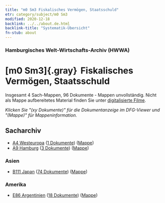 ```yaml
---
title: "m0 Sm3 Fiskalisches Vermögen, Staatsschuld"
etr: category/subject/m0 Sm3
modified: 2020-12-18
backlink: ../../about.de.html
backlink-title: "Systematik-Übersicht"
fn-stub: about
---
```


### Hamburgisches Welt-Wirtschafts-Archiv (HWWA)
# [m0 Sm3]{.gray}&#8201; Fiskalisches Vermögen, Staatsschuld&#160; 




Insgesamt 4 Sach-Mappen, 96 Dokumente - Mappen unvollständig.
Nicht als Mappe aufbereitetes Material finden Sie unter [digitalisierte Filme](/film/h1_sh).

_Klicken Sie "(xy Dokumente)" für die Dokumentanzeige im DFG-Viewer und "(Mappe)" für Mappeninformation._

## Sacharchiv



- [A4 Westeuropa](../../../geo/about.de.html#A4) (<a href="https://dfg-viewer.de/show/?tx_dlf[id]=https://pm20.zbw.eu/mets/sh/1408xx/140897/1449xx/144912/public.mets.de.xml" target="_blank">1 Dokumente</a>) ([Mappe](http://purl.org/pressemappe20/folder/sh/140897,144912))
- [A9 Hamburg](../../../geo/about.de.html#A9) (<a href="https://dfg-viewer.de/show/?tx_dlf[id]=https://pm20.zbw.eu/mets/sh/1409xx/140905/1449xx/144912/public.mets.de.xml" target="_blank">3 Dokumente</a>) ([Mappe](http://purl.org/pressemappe20/folder/sh/140905,144912))

### Asien

- [B111 Japan](../../../geo/about.de.html#B111) (<a href="https://dfg-viewer.de/show/?tx_dlf[id]=https://pm20.zbw.eu/mets/sh/1412xx/141272/1449xx/144912/public.mets.de.xml" target="_blank">74 Dokumente</a>) ([Mappe](http://purl.org/pressemappe20/folder/sh/141272,144912))

### Amerika

- [E86 Argentinien](../../../geo/about.de.html#E86) (<a href="https://dfg-viewer.de/show/?tx_dlf[id]=https://pm20.zbw.eu/mets/sh/1416xx/141692/1449xx/144912/public.mets.de.xml" target="_blank">18 Dokumente</a>) ([Mappe](http://purl.org/pressemappe20/folder/sh/141692,144912))


